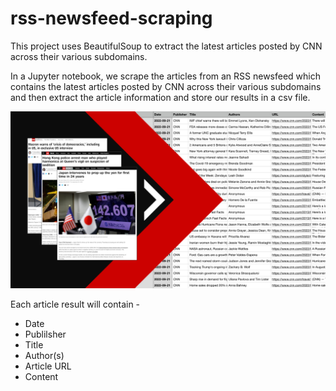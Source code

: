 # rss-newsfeed-scraping

This project uses BeautifulSoup to extract the latest articles posted by CNN across their various subdomains.

In a Jupyter notebook, we scrape the articles from an RSS newsfeed which contains the latest articles posted by CNN across their various subdomains and then extract the article information and store our results in a csv file.

<img src="./img/CNN_scrape.png" alt="CNN scraping" width="800"/>

Each article result will contain -
 - Date 
 - Publilsher
 - Title
 - Author(s)
 - Article URL
 - Content
